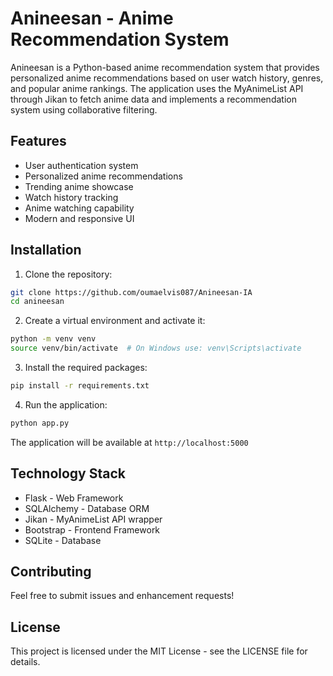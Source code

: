 # Anineesan - Anime Recommendation System

Anineesan is a Python-based anime recommendation system that provides personalized anime recommendations based on user watch history, genres, and popular anime rankings. The application uses the MyAnimeList API through Jikan to fetch anime data and implements a recommendation system using collaborative filtering.

## Features

- User authentication system
- Personalized anime recommendations
- Trending anime showcase
- Watch history tracking
- Anime watching capability
- Modern and responsive UI

## Installation

1. Clone the repository:
```bash
git clone https://github.com/oumaelvis087/Anineesan-IA
cd anineesan
```

2. Create a virtual environment and activate it:
```bash
python -m venv venv
source venv/bin/activate  # On Windows use: venv\Scripts\activate
```

3. Install the required packages:
```bash
pip install -r requirements.txt
```

4. Run the application:
```bash
python app.py
```

The application will be available at `http://localhost:5000`

## Technology Stack

- Flask - Web Framework
- SQLAlchemy - Database ORM
- Jikan - MyAnimeList API wrapper
- Bootstrap - Frontend Framework
- SQLite - Database

## Contributing

Feel free to submit issues and enhancement requests!

## License

This project is licensed under the MIT License - see the LICENSE file for details.

